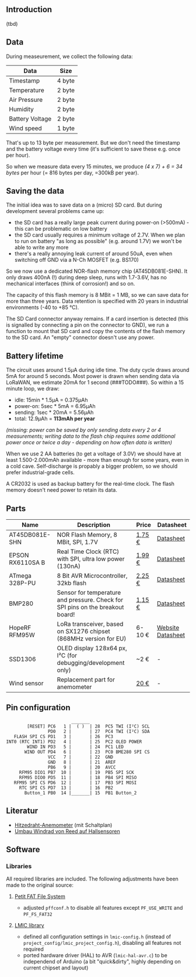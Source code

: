 ## Introduction

(tbd)

## Data

During measeurement, we collect the following data:

Data | Size
---- | ----
Timestamp | 4 byte
Temperature | 2 byte
Air Pressure | 2 byte
Humidity | 2 byte
Battery Voltage | 2 byte
Wind speed | 1 byte

That's up to 13 byte per measurement. But we don't need the timestamp and the battery voltage every time (it's sufficient to save these e.g. once per hour).

So when we measure data every 15 minutes, we produce *(4 x 7) + 6 = 34 bytes* per hour (= 816 bytes per day, =300kB per year).

## Saving the data

The initial idea was to save data on a (micro) SD card. But during development several problems came up:

- the SD card has a really large peak current during power-on (>500mA) - this can be problematic on low battery
- the SD card usually requires a minimum voltage of 2.7V. When we plan to run on battery "as long as possible" (e.g. around 1.7V) we won't be able to write any more
- there's a really annoying leak current of around 50uA, even when switching off GND via a N-Ch MOSFET (e.g. BS170)

So we now use a dedicated NOR-flash memory chip (AT45DB081E-SHN). It only draws 400nA (!) during deep sleep, runs with 1.7-3.6V, has no mechanical interfaces (think of corrosion!) and so on.

The capacity of this flash memory is 8 MBit = 1 MB, so we can save data for more than three years. Data retention is specified with 20 years in industrial environments (-40 to +85 °C).

The SD Card connector anyway remains. If a card insertion is detected (this is signalled by connecting a pin on the connector to GND), we run a function to mount that SD card and copy the contents of the flash memory to the SD card. An "empty" connector doesn't use any power.

## Battery lifetime

The circuit uses around 1.5μA during idle time. The duty cycle draws around 5mA for around 5 seconds. Most power is drawn when sending data via LoRaWAN, we estimate 20mA for 1 second (###TODO###).
So within a 15 minute loop, we draw:

- idle: 15min * 1.5μA = 0.375μAh
- power-on: 5sec * 5mA = 6.95μAh
- sending: 1sec * 20mA = 5.56μAh
- total: 12.9μAh = **113mAh per year**

*(missing: power can be saved by only sending data every 2 or 4 measurements; writing data to the flash chip requires some additional power once or twice a day - depending on how often data is written)*

When we use 2 AA batteries (to get a voltage of 3.0V) we should have at least 1.500-2.000mAh available - more than enough for some years, even in a cold cave. Self-discharge is propably a bigger problem, so we should prefer industrial-grade cells.

A CR2032 is used as backup battery for the real-time clock. The flash memory doesn't need power to retain its data.

## Parts

Name | Description | Price | Datasheet
---- | ----------- | ----- | ---------
AT45DB081E-SHN | NOR Flash Memory, 8 MBit, SPI, 1.7V | [1,75 €](https://www.reichelt.de/de/de/nor-flash-speicher-8mb-1-7v-seriell-spi-85mhz-sol-8-at45db081e-shn-p266509.html) | [Datasheet](https://www.reichelt.de/index.html?ACTION=7&LA=3&OPEN=0&INDEX=0&FILENAME=A300%2FAT45DB081E-XXX.pdf)
EPSON RX6110SA B | Real Time Clock (RTC) with SPI, ultra low power (130nA) | [1,99 €](https://www.reichelt.de/serial-interface-rtc-module-5-0ppm-i-c-spi-sop-14-rx6110sa-b-p262533.html) | [Datasheet](https://www.reichelt.de/index.html?ACTION=7&LA=3&OPEN=0&INDEX=0&FILENAME=A300%2FRX6110SAB.pdf)
ATmega 328P-PU | 8 Bit AVR Microcontroller, 32kb flash | [2,25 €](https://www.reichelt.de/mcu-atmega-avr-risc-32-kb-20-mhz-pdip-28-atmega-328p-pu-p119685.html?r=1) | [Datasheet](http://ww1.microchip.com/downloads/en/DeviceDoc/Atmel-7810-Automotive-Microcontrollers-ATmega328P_Datasheet.pdf)
BMP280 | Sensor for temperature and pressure. Check for SPI pins on the breakout board! | [1,15 €](https://www.reichelt.de/entwicklerboards-temperatur-und-drucksensor-bmp280-debo-bmp280-p266034.html?&trstct=pos_0) | [Datasheet](https://www.bosch-sensortec.com/media/boschsensortec/downloads/environmental_sensors_2/pressure_sensors_1/bmp280/bst-bmp280-ds001.pdf)
HopeRF RFM95W | LoRa transceiver, based on SX1276 chipset (868MHz version for EU) | 6-10 € | [Website](https://www.hoperf.com/modules/lora/RFM95.html) [Datasheet](https://www.hoperf.com/data/upload/portal/20190801/RFM95W-V2.0.pdf)
SSD1306 | OLED display 128x64 px, I²C (for debugging/development only) | ~2 € | -
Wind sensor | Replacement part for anemometer | [20 €](https://www.froggit.de/product_info.php?language=de&info=p138_ersatz-windgeschwindigkeitssensor-fuer-wh1080-wh3080-1090-wh4000.html) | -

## Pin configuration

```
                         _______
        [RESET] PC6   1 |  ( )  | 28  PC5 TWI (I²C) SCL
                PD0   2 |       | 27  PC4 TWI (I²C) SDA
   FLASH SPI CS PD1   3 |       | 26  PC3
INT0 (RTC INT1) PD2   4 |       | 25  PC2 OLED POWER
        WIND IN PD3   5 |       | 24  PC1 LED
       WIND OUT PD4   6 |       | 23  PC0 BME280 SPI CS
                VCC   7 |       | 22  GND
                GND   8 |       | 21  AREF
                PB6   9 |       | 20  AVCC
     RFM95 DIO1 PB7  10 |       | 19  PB5 SPI SCK
     RFM95 DIO0 PD5  11 |       | 18  PB4 SPI MISO
   RFM95 SPI CS PD6  12 |       | 17  PB3 SPI MOSI
     RTC SPI CS PD7  13 |       | 16  PB2
       Button_1 PB0  14 |_______| 15  PB1 Button_2
```

## Literatur

* [Hitzedraht-Anemometer](https://www.mikrocontroller.net/attachment/58437/ELV_Hitzdraht-Anemometer_3.._2_.pdf) (mit Schaltplan)
* [Umbau Windrad von Reed auf Hallsensoren](https://www.arduinoforum.de/arduino-Thread-Anemometer-WH1080)

## Software

### Libraries

All required libraries are included. The following adjustments have been made to the original source:

1. [Petit FAT File System](http://elm-chan.org/fsw/ff/00index_p.html)

   -  adjusted `pffconf.h` to disable all features except `PF_USE_WRITE` and `PF_FS_FAT32`

2. [LMIC library](https://github.com/mcci-catena/arduino-lmic)

   -  defined all configuration settings in `lmic-config.h` (instead of `project_config/lmic_project_config.h`), disabling all features not required
   -  ported hardware driver (HAL) to AVR (`lmic-hal-avr.c`) to be independend of Arduino (a bit "quick&dirty", highly depending on current chipset and layout)
